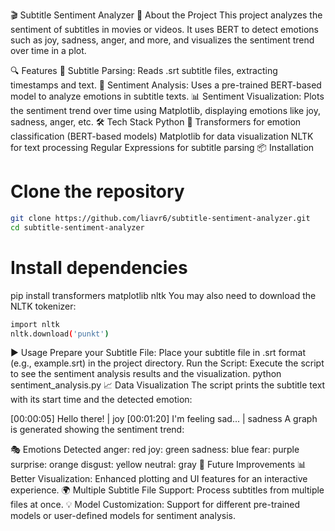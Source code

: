 🎬 Subtitle Sentiment Analyzer
🚀 About the Project
This project analyzes the sentiment of subtitles in movies or videos. It uses BERT to detect emotions such as joy, sadness, anger, and more, and visualizes the sentiment trend over time in a plot.

🔍 Features
🎥 Subtitle Parsing: Reads .srt subtitle files, extracting timestamps and text.
🤖 Sentiment Analysis: Uses a pre-trained BERT-based model to analyze emotions in subtitle texts.
📊 Sentiment Visualization: Plots the sentiment trend over time using Matplotlib, displaying emotions like joy, sadness, anger, etc.
🛠️ Tech Stack
Python 🐍
Transformers for emotion classification (BERT-based models)
Matplotlib for data visualization
NLTK for text processing
Regular Expressions for subtitle parsing
📦 Installation
# Clone the repository
```bash
git clone https://github.com/liavr6/subtitle-sentiment-analyzer.git
cd subtitle-sentiment-analyzer
```
# Install dependencies
pip install transformers matplotlib nltk
You may also need to download the NLTK tokenizer:
```bash
import nltk
nltk.download('punkt')
```
▶️ Usage
Prepare your Subtitle File: Place your subtitle file in .srt format (e.g., example.srt) in the project directory.
Run the Script: Execute the script to see the sentiment analysis results and the visualization.
python sentiment_analysis.py
📈 Data Visualization
The script prints the subtitle text with its start time and the detected emotion:

[00:00:05] Hello there! | joy
[00:01:20] I'm feeling sad... | sadness
A graph is generated showing the sentiment trend:


🎭 Emotions Detected
anger: red
joy: green
sadness: blue
fear: purple
surprise: orange
disgust: yellow
neutral: gray
🔮 Future Improvements
📊 Better Visualization: Enhanced plotting and UI features for an interactive experience.
🌍 Multiple Subtitle File Support: Process subtitles from multiple files at once.
💡 Model Customization: Support for different pre-trained models or user-defined models for sentiment analysis.